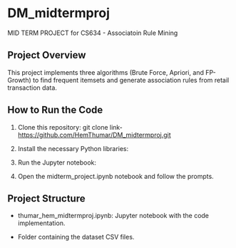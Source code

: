# DM_midtermproj
MID TERM PROJECT for CS634 - Associatoin Rule Mining

## Project Overview
This project implements three algorithms (Brute Force, Apriori, and FP-Growth) to find frequent itemsets and generate association rules from retail transaction data.

## How to Run the Code
1. Clone this repository:
git clone link- https://github.com/HemThumar/DM_midtermproj.git

2. Install the necessary Python libraries:

3. Run the Jupyter notebook:

4. Open the midterm_project.ipynb notebook and follow the prompts.

## Project Structure
- thumar_hem_midtermproj.ipynb: Jupyter notebook with the code implementation.

- Folder containing the dataset CSV files.

